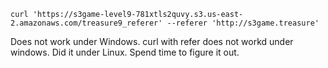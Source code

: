     curl 'https://s3game-level9-781xtls2quvy.s3.us-east-2.amazonaws.com/treasure9_referer' --referer 'http://s3game.treasure'

Does not work under Windows. curl with refer does not workd under windows. Did it under Linux. Spend time to figure it out. 